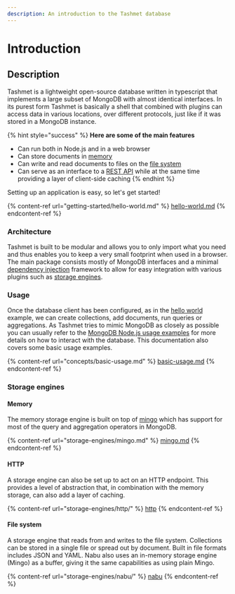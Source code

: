 ```yaml
---
description: An introduction to the Tashmet database
---
```


# Introduction

## Description

Tashmet is a lightweight open-source database written in typescript that implements a large subset of MongoDB with almost identical interfaces. In its purest form Tashmet is basically a shell that combined with plugins can access data in various locations, over different protocols, just like if it was stored in a MongoDB instance.&#x20;

{% hint style="success" %}
**Here are some of the main features**

* Can run both in Node.js and in a web browser
* Can store documents in [memory](storage-engines/mingo.md)
* Can write and read documents to files on the [file system](storage-engines/nabu/)
* Can serve as an interface to a [REST API](./#http) while at the same time providing a layer of client-side caching
{% endhint %}

Setting up an application is easy, so let's get started!

{% content-ref url="getting-started/hello-world.md" %}
[hello-world.md](getting-started/hello-world.md)
{% endcontent-ref %}

### Architecture

Tashmet is built to be modular and allows you to only import what you need and thus enables you to keep a very small footprint when used in a browser. The main package consists mostly of MongoDB interfaces and a minimal [dependency injection](concepts/ioc/) framework to allow for easy integration with various plugins such as [storage engines](./#storage-engines).&#x20;

### Usage

Once the database client has been configured, as in the [hello world](getting-started/hello-world.md) example, we can create collections, add documents, run queries or aggregations. As Tashmet tries to mimic MongoDB as closely as possible you can usually refer to the [MongoDB Node.js usage examples](https://www.mongodb.com/docs/drivers/node/current/usage-examples/) for more details on how to interact with the database. This documentation also covers some basic usage examples.

{% content-ref url="concepts/basic-usage.md" %}
[basic-usage.md](concepts/basic-usage.md)
{% endcontent-ref %}

### Storage engines

#### Memory

The memory storage engine is built on top of [mingo](https://github.com/kofrasa/mingo) which has support for most of the query and aggregation operators in MongoDB.

{% content-ref url="storage-engines/mingo.md" %}
[mingo.md](storage-engines/mingo.md)
{% endcontent-ref %}

#### HTTP

A storage engine can also be set up to act on an HTTP endpoint. This provides a level of abstraction that, in combination with the memory storage, can also add a layer of caching.

{% content-ref url="storage-engines/http/" %}
[http](storage-engines/http/)
{% endcontent-ref %}

#### File system

A storage engine that reads from and writes to the file system. Collections can be stored in a single file or spread out by document. Built in file formats includes JSON and YAML. Nabu also uses an in-memory storage engine (Mingo) as a buffer, giving it the same capabilities as using plain Mingo.

{% content-ref url="storage-engines/nabu/" %}
[nabu](storage-engines/nabu/)
{% endcontent-ref %}

